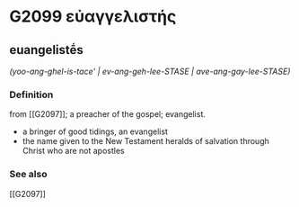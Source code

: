 # G2099 εὐαγγελιστής

## euangelistḗs

_(yoo-ang-ghel-is-tace' | ev-ang-geh-lee-STASE | ave-ang-gay-lee-STASE)_

### Definition

from [[G2097]]; a preacher of the gospel; evangelist.

- a bringer of good tidings, an evangelist
- the name given to the New Testament heralds of salvation through Christ who are not apostles

### See also

[[G2097]]

